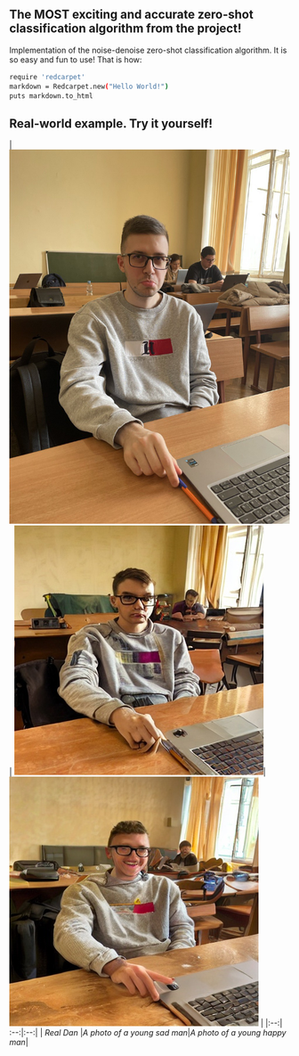 ## The MOST exciting and accurate zero-shot classification algorithm from the project! ##

Implementation of the noise-denoise zero-shot classification algorithm. It is so easy and fun to use! That is how:

```bash
require 'redcarpet'
markdown = Redcarpet.new("Hello World!")
puts markdown.to_html
```
## Real-world example. Try it yourself! ##

| ![dan| 250x250](pictures/dan2.jpg) | ![Sad](pictures/sad.jpg)|![Happy](pictures/happy.jpg) |
|:--:| :--:|:--:|
| *Real Dan* |*A photo of a young sad man*|*A photo of a young happy man*|

